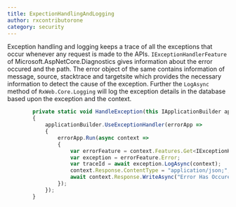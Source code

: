 ```yaml
---
title: ExpectionHandlingAndLogging
author: rxcontributorone
category: security 
---
```


Exception handling and logging keeps a trace of all the exceptions that occur whenever any request is made to the APIs. `IExceptionHandlerFeature` of Microsoft.AspNetCore.Diagnostics gives information about the error occured and the path. The error object of the same contains information of message, source, stacktrace and targetsite which provides the necessary information to detect the cause of the exception. Further the `LogAsync` method of `RxWeb.Core.Logging` will log the exception details in the database based upon the exception and the context.

```js
        private static void HandleException(this IApplicationBuilder applicationBuilder)
        {
            applicationBuilder.UseExceptionHandler(errorApp =>
            {
                errorApp.Run(async context =>
                {
                    var errorFeature = context.Features.Get<IExceptionHandlerFeature>();
                    var exception = errorFeature.Error;
					var traceId = await exception.LogAsync(context);
                    context.Response.ContentType = "application/json;";
                    await context.Response.WriteAsync("Error Has Occured.");
                });
            });
        }
```